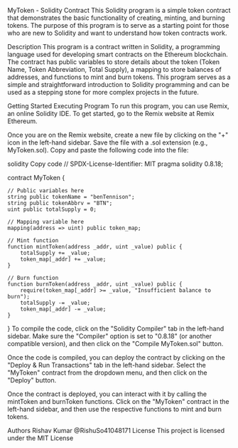 MyToken - Solidity Contract
This Solidity program is a simple token contract that demonstrates the basic functionality of creating, minting, and burning tokens. The purpose of this program is to serve as a starting point for those who are new to Solidity and want to understand how token contracts work.

Description
This program is a contract written in Solidity, a programming language used for developing smart contracts on the Ethereum blockchain. The contract has public variables to store details about the token (Token Name, Token Abbreviation, Total Supply), a mapping to store balances of addresses, and functions to mint and burn tokens. This program serves as a simple and straightforward introduction to Solidity programming and can be used as a stepping stone for more complex projects in the future.

Getting Started
Executing Program
To run this program, you can use Remix, an online Solidity IDE. To get started, go to the Remix website at Remix Ethereum.

Once you are on the Remix website, create a new file by clicking on the "+" icon in the left-hand sidebar. Save the file with a .sol extension (e.g., MyToken.sol). Copy and paste the following code into the file:

solidity
Copy code
// SPDX-License-Identifier: MIT
pragma solidity 0.8.18;

contract MyToken {

    // Public variables here
    string public tokenName = "benTennison";
    string public tokenAbbrv = "BTN";
    uint public totalSupply = 0;

    // Mapping variable here
    mapping(address => uint) public token_map;

    // Mint function
    function mintToken(address _addr, uint _value) public {
        totalSupply += _value;
        token_map[_addr] += _value;
    }

    // Burn function
    function burnToken(address _addr, uint _value) public {
        require(token_map[_addr] >= _value, "Insufficient balance to burn");
        totalSupply -= _value;
        token_map[_addr] -= _value;
    }
}
To compile the code, click on the "Solidity Compiler" tab in the left-hand sidebar. Make sure the "Compiler" option is set to "0.8.18" (or another compatible version), and then click on the "Compile MyToken.sol" button.

Once the code is compiled, you can deploy the contract by clicking on the "Deploy & Run Transactions" tab in the left-hand sidebar. Select the "MyToken" contract from the dropdown menu, and then click on the "Deploy" button.

Once the contract is deployed, you can interact with it by calling the mintToken and burnToken functions. Click on the "MyToken" contract in the left-hand sidebar, and then use the respective functions to mint and burn tokens.

Authors
Rishav Kumar
@RishuSo41048171
License
This project is licensed under the MIT License
